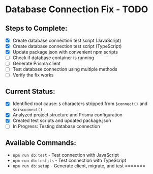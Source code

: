 # Database Connection Fix - TODO

## Steps to Complete:
- [x] Create database connection test script (JavaScript)
- [x] Create database connection test script (TypeScript) 
- [x] Update package.json with convenient npm scripts
- [ ] Check if database container is running
- [ ] Generate Prisma client
- [ ] Test database connection using multiple methods
- [ ] Verify the fix works

## Current Status:
- [x] Identified root cause: `$` characters stripped from `$connect()` and `$disconnect()`
- [x] Analyzed project structure and Prisma configuration
- [x] Created test scripts and updated package.json
- [ ] In Progress: Testing database connection

## Available Commands:
- `npm run db:test` - Test connection with JavaScript
- `npm run db:test:ts` - Test connection with TypeScript  
- `npm run db:setup` - Generate client, migrate, and test
=======
